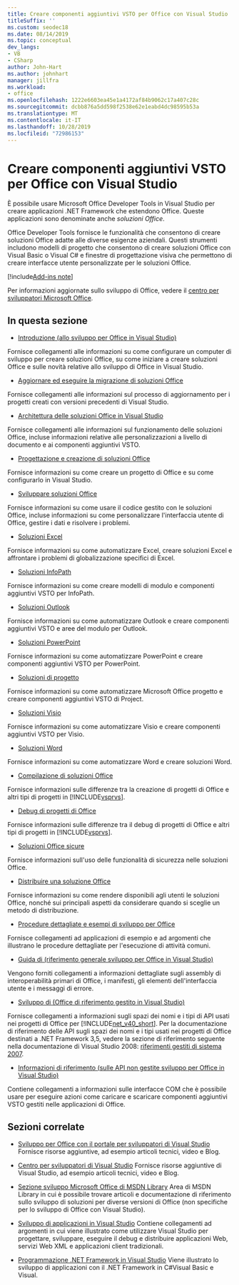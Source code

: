 ```yaml
---
title: Creare componenti aggiuntivi VSTO per Office con Visual Studio
titleSuffix: ''
ms.custom: seodec18
ms.date: 08/14/2019
ms.topic: conceptual
dev_langs:
- VB
- CSharp
author: John-Hart
ms.author: johnhart
manager: jillfra
ms.workload:
- office
ms.openlocfilehash: 1222e6603ea45e1a4172af84b9062c17a407c28c
ms.sourcegitcommit: dcbb876a5dd598f2538e62e1eabd4dc98595b53a
ms.translationtype: MT
ms.contentlocale: it-IT
ms.lasthandoff: 10/28/2019
ms.locfileid: "72986153"
---
```

# <a name="create-vsto-add-ins-for-office-by-using-visual-studio"></a>Creare componenti aggiuntivi VSTO per Office con Visual Studio
  È possibile usare Microsoft Office Developer Tools in Visual Studio per creare applicazioni .NET Framework che estendono Office. Queste applicazioni sono denominate anche *soluzioni Office*.

 Office Developer Tools fornisce le funzionalità che consentono di creare soluzioni Office adatte alle diverse esigenze aziendali. Questi strumenti includono modelli di progetto che consentono di creare soluzioni Office con Visual Basic o Visual C# e finestre di progettazione visiva che permettono di creare interfacce utente personalizzate per le soluzioni Office.

[!include[Add-ins note](includes/addinsnote.md)]

 Per informazioni aggiornate sullo sviluppo di Office, vedere il [centro per sviluppatori Microsoft Office](https://developer.microsoft.com/office/docs).

## <a name="in-this-section"></a>In questa sezione
- [Introduzione &#40;allo sviluppo per Office in Visual Studio&#41;](getting-started-office-development-in-visual-studio.md)

 Fornisce collegamenti alle informazioni su come configurare un computer di sviluppo per creare soluzioni Office, su come iniziare a creare soluzioni Office e sulle novità relative allo sviluppo di Office in Visual Studio.

- [Aggiornare ed eseguire la migrazione di soluzioni Office](upgrading-and-migrating-office-solutions.md)

 Fornisce collegamenti alle informazioni sul processo di aggiornamento per i progetti creati con versioni precedenti di Visual Studio.

- [Architettura delle soluzioni Office in Visual Studio](architecture-of-office-solutions-in-visual-studio.md)

 Fornisce collegamenti alle informazioni sul funzionamento delle soluzioni Office, incluse informazioni relative alle personalizzazioni a livello di documento e ai componenti aggiuntivi VSTO.

- [Progettazione e creazione di soluzioni Office](designing-and-creating-office-solutions.md)

 Fornisce informazioni su come creare un progetto di Office e su come configurarlo in Visual Studio.

- [Sviluppare soluzioni Office](developing-office-solutions.md)

 Fornisce informazioni su come usare il codice gestito con le soluzioni Office, incluse informazioni su come personalizzare l'interfaccia utente di Office, gestire i dati e risolvere i problemi.

- [Soluzioni Excel](excel-solutions.md)

 Fornisce informazioni su come automatizzare Excel, creare soluzioni Excel e affrontare i problemi di globalizzazione specifici di Excel.

- [Soluzioni InfoPath](infopath-solutions.md)

 Fornisce informazioni su come creare modelli di modulo e componenti aggiuntivi VSTO per InfoPath.

- [Soluzioni Outlook](outlook-solutions.md)

 Fornisce informazioni su come automatizzare Outlook e creare componenti aggiuntivi VSTO e aree del modulo per Outlook.

- [Soluzioni PowerPoint](powerpoint-solutions.md)

 Fornisce informazioni su come automatizzare PowerPoint e creare componenti aggiuntivi VSTO per PowerPoint.

- [Soluzioni di progetto](project-solutions.md)

 Fornisce informazioni su come automatizzare Microsoft Office progetto e creare componenti aggiuntivi VSTO di Project.

- [Soluzioni Visio](visio-solutions.md)

 Fornisce informazioni su come automatizzare Visio e creare componenti aggiuntivi VSTO per Visio.

- [Soluzioni Word](word-solutions.md)

 Fornisce informazioni su come automatizzare Word e creare soluzioni Word.

- [Compilazione di soluzioni Office](building-office-solutions.md)

 Fornisce informazioni sulle differenze tra la creazione di progetti di Office e altri tipi di progetti in [!INCLUDE[vsprvs](../sharepoint/includes/vsprvs-md.md)].

- [Debug di progetti di Office](debugging-office-projects.md)

 Fornisce informazioni sulle differenze tra il debug di progetti di Office e altri tipi di progetti in [!INCLUDE[vsprvs](../sharepoint/includes/vsprvs-md.md)].

- [Soluzioni Office sicure](securing-office-solutions.md)

 Fornisce informazioni sull'uso delle funzionalità di sicurezza nelle soluzioni Office.

- [Distribuire una soluzione Office](deploying-an-office-solution.md)

 Fornisce informazioni su come rendere disponibili agli utenti le soluzioni Office, nonché sui principali aspetti da considerare quando si sceglie un metodo di distribuzione.

- [Procedure dettagliate e esempi di sviluppo per Office](office-development-samples-and-walkthroughs.md)

 Fornisce collegamenti ad applicazioni di esempio e ad argomenti che illustrano le procedure dettagliate per l'esecuzione di attività comuni.

- [Guida di &#40;riferimento generale sviluppo per Office in Visual Studio&#41;](general-reference-office-development-in-visual-studio.md)

 Vengono forniti collegamenti a informazioni dettagliate sugli assembly di interoperabilità primari di Office, i manifesti, gli elementi dell'interfaccia utente e i messaggi di errore.

- [Sviluppo di &#40;Office di riferimento gestito in Visual Studio&#41;](managed-reference-office-development-in-visual-studio.md)

 Fornisce collegamenti a informazioni sugli spazi dei nomi e i tipi di API usati nei progetti di Office per [!INCLUDE[net_v40_short](../sharepoint/includes/net-v40-short-md.md)]. Per la documentazione di riferimento delle API sugli spazi dei nomi e i tipi usati nei progetti di Office destinati a .NET Framework 3,5, vedere la sezione di riferimento seguente nella documentazione di Visual Studio 2008: [riferimenti gestiti di sistema 2007](managed-reference-office-development-in-visual-studio.md).

- [Informazioni di riferimento &#40;sulle API non gestite sviluppo per Office in Visual Studio&#41;](unmanaged-api-reference-office-development-in-visual-studio.md)

 Contiene collegamenti a informazioni sulle interfacce COM che è possibile usare per eseguire azioni come caricare e scaricare componenti aggiuntivi VSTO gestiti nelle applicazioni di Office.

## <a name="related-sections"></a>Sezioni correlate
- [Sviluppo per Office con il portale per sviluppatori di Visual Studio](https://developer.microsoft.com/office/docs) Fornisce risorse aggiuntive, ad esempio articoli tecnici, video e Blog.

- [Centro per sviluppatori di Visual Studio](https://visualstudio.microsoft.com/) Fornisce risorse aggiuntive di Visual Studio, ad esempio articoli tecnici, video e Blog.

- [Sezione sviluppo Microsoft Office di MSDN Library](/previous-versions/office/office-12/bb726434(v=office.12)) Area di MSDN Library in cui è possibile trovare articoli e documentazione di riferimento sullo sviluppo di soluzioni per diverse versioni di Office (non specifiche per lo sviluppo di Office con Visual Studio).

- [Sviluppo di applicazioni in Visual Studio](https://msdn.microsoft.com/97490c1b-a247-41fb-8f2c-bc4c201eff68) Contiene collegamenti ad argomenti in cui viene illustrato come utilizzare Visual Studio per progettare, sviluppare, eseguire il debug e distribuire applicazioni Web, servizi Web XML e applicazioni client tradizionali.

- [Programmazione .NET Framework in Visual Studio](/previous-versions/visualstudio/visual-studio-2010/k1s94fta(v=vs.100)) Viene illustrato lo sviluppo di applicazioni con il .NET Framework in C#Visual Basic e Visual.
